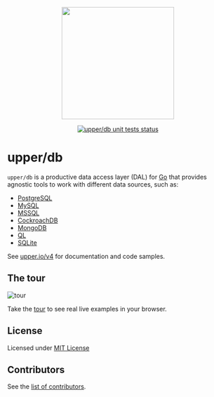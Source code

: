 <p align="center">
  <img src="https://upper.io/img/gopher.svg" width="256">
</p>

<p align="center">
  <a href="https://github.com/star-table/db/actions?query=workflow%3Aunit-tests"><img alt="upper/db unit tests status" src="https://github.com/star-table/db/workflows/unit-tests/badge.svg"></a>
</p>

# upper/db

`upper/db` is a productive data access layer (DAL) for [Go](https://golang.org)
that provides agnostic tools to work with different data sources, such as:

* [PostgreSQL](https://upper.io/v4/adapter/postgresql)
* [MySQL](https://upper.io/v4/adapter/mysql)
* [MSSQL](https://upper.io/v4/adapter/mssql)
* [CockroachDB](https://upper.io/v4/adapter/cockroachdb)
* [MongoDB](https://upper.io/v4/adapter/mongo)
* [QL](https://upper.io/v4/adapter/ql)
* [SQLite](https://upper.io/v4/adapter/sqlite)

See [upper.io/v4](//upper.io/v4) for documentation and code samples.

## The tour

![tour](https://user-images.githubusercontent.com/385670/91495824-c6fabb00-e880-11ea-925b-a30b94474610.png)

Take the [tour](https://tour.upper.io) to see real live examples in your
browser.

## License

Licensed under [MIT License](./LICENSE)

## Contributors

See the [list of contributors](https://github.com/star-table/db/graphs/contributors).
